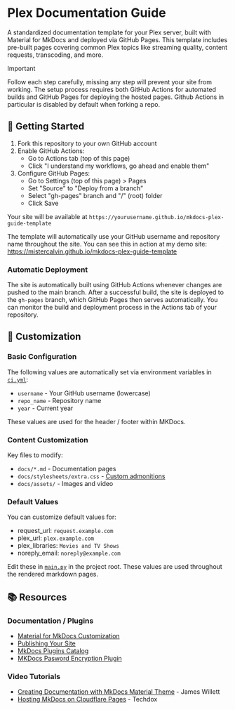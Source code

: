 # Plex Documentation Guide

A standardized documentation template for your Plex server, built with Material for MkDocs and deployed via GitHub Pages. This template includes pre-built pages covering common Plex topics like streaming quality, content requests, transcoding, and more.

> [!IMPORTANT]
> Follow each step carefully, missing any step will prevent your site from working. The setup process requires both GitHub Actions for automated builds and GitHub Pages for deploying the hosted pages. Github Actions in particular is disabled by default when forking a repo.

## 🚀 Getting Started

1. Fork this repository to your own GitHub account
2. Enable GitHub Actions:
   - Go to Actions tab (top of this page)
   - Click "I understand my workflows, go ahead and enable them"
3. Configure GitHub Pages:
   - Go to Settings (top of this page) > Pages
   - Set "Source" to "Deploy from a branch"
   - Select "gh-pages" branch and "/" (root) folder
   - Click Save

Your site will be available at `https://yourusername.github.io/mkdocs-plex-guide-template`

The template will automatically use your GitHub username and repository name throughout the site. You can see this in action at my demo site: https://mistercalvin.github.io/mkdocs-plex-guide-template

### Automatic Deployment
The site is automatically built using GitHub Actions whenever changes are pushed to the main branch. After a successful build, the site is deployed to the `gh-pages` branch, which GitHub Pages then serves automatically. You can monitor the build and deployment process in the Actions tab of your repository.

## 📝 Customization

### Basic Configuration
The following values are automatically set via environment variables in [`ci.yml`](.github/workflows/ci.yml):
- `username` - Your GitHub username (lowercase)
- `repo_name` - Repository name
- `year` - Current year

These values are used for the header / footer within MKDocs.

### Content Customization
Key files to modify:
- `docs/*.md` - Documentation pages
- `docs/stylesheets/extra.css` - [Custom admonitions](https://squidfunk.github.io/mkdocs-material/reference/admonitions/#custom-admonitions)
- `docs/assets/` - Images and video

### Default Values
You can customize default values for:
- request_url: `request.example.com`
- plex_url: `plex.example.com`
- plex_libraries: `Movies and TV Shows`
- noreply_email: `noreply@example.com`

Edit these in [`main.py`](main.py) in the project root. These values are used throughout the rendered markdown pages.

## 📚 Resources

### Documentation / Plugins
- [Material for MkDocs Customization](https://squidfunk.github.io/mkdocs-material/customization/)
- [Publishing Your Site](https://squidfunk.github.io/mkdocs-material/publishing-your-site/#github-pages)
- [MkDocs Plugins Catalog](https://github.com/mkdocs/catalog)
- [MKDocs Pasword Encryption Plugin](https://github.com/unverbuggt/mkdocs-encryptcontent-plugin)

### Video Tutorials
- [Creating Documentation with MkDocs Material Theme](https://www.youtube.com/watch?v=Q-YA_dA8C20) - James Willett
- [Hosting MkDocs on Cloudflare Pages](https://www.youtube.com/watch?v=7-HhLascLuM) - Techdox
